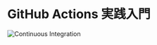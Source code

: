 # GitHub Actions 実践入門

![Continuous Integration](https://github.com/ikaruga777/github-actions-manabi/workflows/Continuous%20Integration/badge.svg?branch=master)
